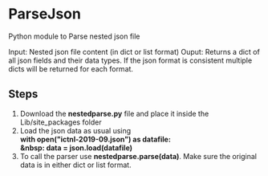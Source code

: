 # ParseJson
Python module to Parse nested json file

Input: Nested json file content (in dict or list format)
Ouput: Returns a dict of all json fields and their data types. If the json format is consistent multiple dicts will be returned for each format.

## Steps
1. Download the **nestedparse.py** file and place it inside the Lib/site_packages folder
2. Load the json data as usual using <br/> 
**with open("ictnl-2019-09.json") as datafile:    
   &nbsp: data = json.load(datafile)**
2. To call the parser use **nestedparse.parse(data)**. Make sure the original data is in either dict or list format.


